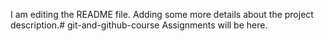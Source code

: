 I am editing the README file. Adding some more details about the project description.# git-and-github-course
Assignments will be here.
